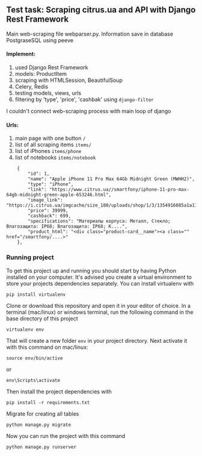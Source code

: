 ## Test task: Scraping citrus.ua and API with Django Rest Framework
Main web-scraping file webparser.py.
Information save in database PostgraseSQL using peeve

#### Implement:
  1. used Django Rest Framework
  2. models: ProductItem
  3. scraping with HTMLSession, BeautifulSoup
  4. Celery, Redis
  5. testing models, views, urls
  6. filtering by 'type', 'price', 'cashbak' using ```django-filter```
  
I couldn't connect web-scraping process with main loop of django 
  
#### Urls:
1. main page with one button  ```/```
2. list of all scraping items ```items/```
3. list of iPhones ```items/phone```
4. list of notebooks ```items/notebook```
```
    {
        "id": 1,
        "name": "Apple iPhone 11 Pro Max 64Gb Midnight Green (MWHH2)",
        "type": "iPhone",
        "link": "https://www.citrus.ua//smartfony/iphone-11-pro-max-64gb-midnight-green-apple-653246.html",
        "image_link": "https://i.citrus.ua/imgcache/size_180/uploads/shop/1/3/1354916085a1a1199f81e7cd5a69686e.jpg",
        "price": 39999,
        "cashback": 699,
        "specifications": "Материалы корпуса: Металл, Стекло; Влагозащита: IP68; Влагозащита: IP68; К....",
        "product_html": "<div class="product-card__name"><a class="" href="/smartfony/....>"
    },
```

### Running project

To get this project up and running you should start by having Python installed on your computer. It's advised you create a virtual environment to store your projects dependencies separately. You can install virtualenv with

```
pip install virtualenv
```

Clone or download this repository and open it in your editor of choice. In a terminal (mac/linux) or windows terminal, run the following command in the base directory of this project

```
virtualenv env
```

That will create a new folder `env` in your project directory. Next activate it with this command on mac/linux:

```
source env/bin/active
```
 or 
 ```
 env\Scripts\activate
```

Then install the project dependencies with

```
pip install -r requirements.txt
```

Migrate for creating all tables 

```
python manage.py migrate
```

Now you can run the project with this command

```
python manage.py runserver
```

